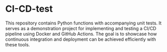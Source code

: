 ﻿# CI-CD-test
This repository contains Python functions with accompanying unit tests. It serves as a demonstration project for implementing and testing a CI/CD pipeline using Docker and GitHub Actions. The goal is to showcase how continuous integration and deployment can be achieved efficiently with these tools.
